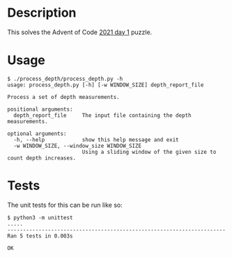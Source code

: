 # Description

This solves the Advent of Code [2021 day 1](https://adventofcode.com/2021/day/1) puzzle.

# Usage

```
$ ./process_depth/process_depth.py -h
usage: process_depth.py [-h] [-w WINDOW_SIZE] depth_report_file

Process a set of depth measurements.

positional arguments:
  depth_report_file     The input file containing the depth measurements.

optional arguments:
  -h, --help            show this help message and exit
  -w WINDOW_SIZE, --window_size WINDOW_SIZE
                        Using a sliding window of the given size to count depth increases.
```

# Tests

The unit tests for this can be run like so:

```
$ python3 -m unittest
.....
----------------------------------------------------------------------
Ran 5 tests in 0.003s

OK
```

